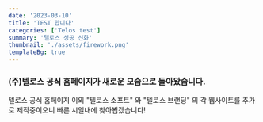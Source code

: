 ```yaml
---
date: '2023-03-10'
title: 'TEST 합니다'
categories: ['Telos test']
summary: '텔로스 성공 신화'
thumbnail: './assets/firework.png'
templateBg: true
---
```


### (주)텔로스 공식 홈페이지가 새로운 모습으로 돌아왔습니다.

>

텔로스 공식 홈페이지 이외 "텔로스 소프트" 와 "텔로스 브랜딩" 의 각 웹사이트를 추가로 제작중이오니 빠른 시일내에 찾아뵙겠습니다!
